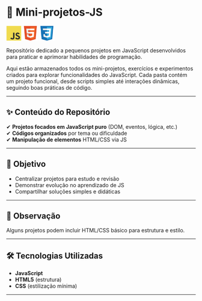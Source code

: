 # 📂 Mini-projetos-JS  
<div>
<img src="https://raw.githubusercontent.com/devicons/devicon/master/icons/javascript/javascript-original.svg" alt="javascript" width="40" height="40"/>
<img src="https://raw.githubusercontent.com/devicons/devicon/master/icons/html5/html5-original.svg" alt="html5" width="40" height="40"/>  
<img src="https://raw.githubusercontent.com/devicons/devicon/master/icons/css3/css3-original.svg" alt="css3" width="40" height="40"/>
<div/>

Repositório dedicado a pequenos projetos em JavaScript desenvolvidos para praticar e aprimorar habilidades de programação.  

Aqui estão armazenados todos os mini-projetos, exercícios e experimentos criados para explorar funcionalidades do JavaScript. Cada pasta contém um projeto funcional, desde scripts simples até interações dinâmicas, seguindo boas práticas de código.  

---  

## ✨ Conteúdo do Repositório  

✔ **Projetos focados em JavaScript puro** (DOM, eventos, lógica, etc.)  
✔ **Códigos organizados** por tema ou dificuldade  
✔ **Manipulação de elementos** HTML/CSS via JS   

---  

## 🎯 Objetivo  

- Centralizar projetos para estudo e revisão  
- Demonstrar evolução no aprendizado de JS  
- Compartilhar soluções simples e didáticas  

---  

## 📌 Observação  

Alguns projetos podem incluir HTML/CSS básico para estrutura e estilo.  

---  

## 🛠 Tecnologias Utilizadas  

- **JavaScript**  
- **HTML5** (estrutura)  
- **CSS** (estilização mínima)  

---  

